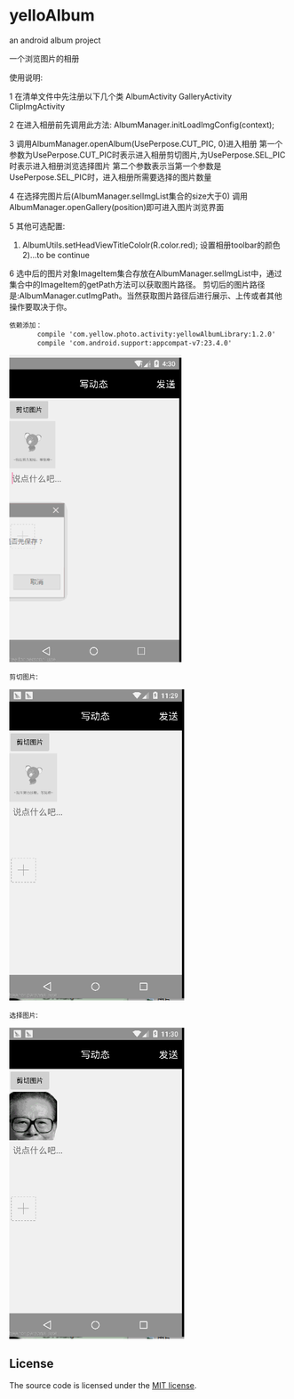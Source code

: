 # yelloAlbum
an android album project

一个浏览图片的相册 

使用说明:

1 在清单文件中先注册以下几个类
  AlbumActivity
  GalleryActivity
  ClipImgActivity

2 在进入相册前先调用此方法:
  AlbumManager.initLoadImgConfig(context);


3 调用AlbumManager.openAlbum(UsePerpose.CUT_PIC, 0)进入相册
   第一个参数为UsePerpose.CUT_PIC时表示进入相册剪切图片,为UsePerpose.SEL_PIC时表示进入相册浏览选择图片
   第二个参数表示当第一个参数是UsePerpose.SEL_PIC时，进入相册所需要选择的图片数量

4 在选择完图片后(AlbumManager.selImgList集合的size大于0) 调用 AlbumManager.openGallery(position)即可进入图片浏览界面

5 其他可选配置:
  1) AlbumUtils.setHeadViewTitleCololr(R.color.red); 设置相册toolbar的颜色
  2)...to be continue

6 选中后的图片对象ImageItem集合存放在AlbumManager.selImgList中，通过集合中的ImageItem的getPath方法可以获取图片路径。
  剪切后的图片路径是:AlbumManager.cutImgPath。当然获取图片路径后进行展示、上传或者其他操作要取决于你。



    依赖添加：
           compile 'com.yellow.photo.activity:yellowAlbumLibrary:1.2.0'
           compile 'com.android.support:appcompat-v7:23.4.0'






![image](https://github.com/kid1943/yellowAlbum/blob/master/album.gif?raw=true)





`剪切图片`:

![image](https://github.com/kid1943/yellowAlbum/blob/master/album_cut.gif?raw=true)



`选择图片`:

![image](https://github.com/kid1943/yellowAlbum/blob/master/album_sel.gif?raw=true)


## License

The source code  is licensed under the [MIT license](LICENSE.md).
















